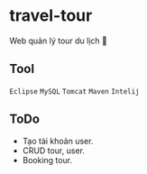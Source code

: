 # travel-tour
Web quản lý tour du lịch :hospital:

## Tool
`Eclipse`
`MySQL`
`Tomcat`
`Maven`
`Intelij`

## ToDo
- Tạo tài khoản user.
- CRUD tour, user.
- Booking tour.
